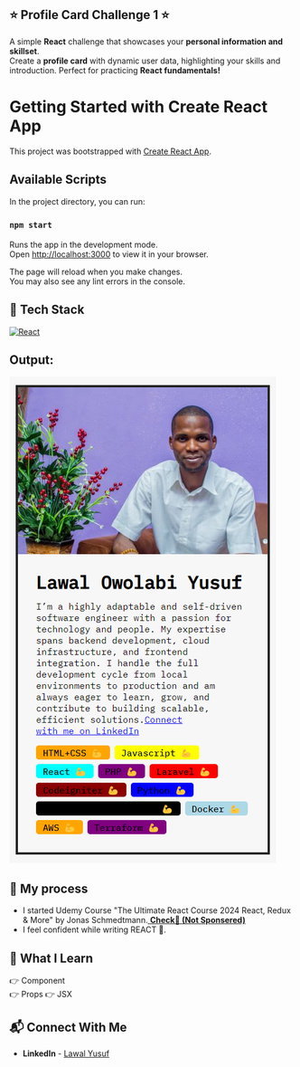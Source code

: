 ## ⭐ Profile Card Challenge 1  ⭐

A simple **React** challenge that showcases your **personal information and skillset**.<br> 
Create a **profile card** with dynamic user data, highlighting your skills and introduction. Perfect for practicing **React fundamentals!**

# Getting Started with Create React App

This project was bootstrapped with [Create React App](https://github.com/facebook/create-react-app).

## Available Scripts

In the project directory, you can run:

### `npm start`

Runs the app in the development mode.\
Open [http://localhost:3000](http://localhost:3000) to view it in your browser.

The page will reload when you make changes.\
You may also see any lint errors in the console.

## 📌 Tech Stack
[![React](https://img.shields.io/badge/react%20-%2361DAFB.svg?&style=for-the-badge&logo=react&logoColor=white)](https://github.com/RushikeshGandhmal)
<br>

## Output:

![](./screenshot/yusuf-profile-card.png)

## 📌 My process

- I started Udemy Course "The Ultimate React Course 2024 React, Redux & More" by Jonas Schmedtmann.<a href="" target="_blank"> **Check🚀 (Not Sponsered)**</a>
- I feel confident while writing REACT 👊.

## 📌 What I Learn

👉 Component  
👉 Props
👉 JSX


## 📬 Connect With Me

- **LinkedIn** - [Lawal Yusuf](https://www.linkedin.com/in/lawal-owolabi-yusuf-04976b143)

